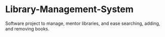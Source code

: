 # Library-Management-System
Software project to manage, mentor libraries, and ease searching, adding, and removing books.
